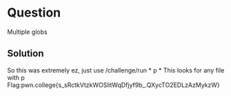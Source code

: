 # Question
Multiple globs

## Solution
So this was extremely ez, just use /challenge/run * p *
This looks for any file with p
Flag:pwn.college{s_sRctkVtzkWOSlitWqDfjyf9b_.QXycTO2EDLzAzMykzW}
